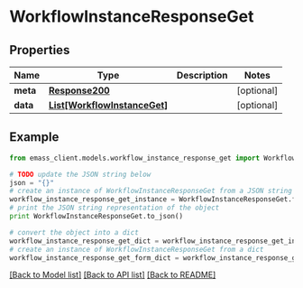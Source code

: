 # WorkflowInstanceResponseGet


## Properties
Name | Type | Description | Notes
------------ | ------------- | ------------- | -------------
**meta** | [**Response200**](Response200.md) |  | [optional] 
**data** | [**List[WorkflowInstanceGet]**](WorkflowInstanceGet.md) |  | [optional] 

## Example

```python
from emass_client.models.workflow_instance_response_get import WorkflowInstanceResponseGet

# TODO update the JSON string below
json = "{}"
# create an instance of WorkflowInstanceResponseGet from a JSON string
workflow_instance_response_get_instance = WorkflowInstanceResponseGet.from_json(json)
# print the JSON string representation of the object
print WorkflowInstanceResponseGet.to_json()

# convert the object into a dict
workflow_instance_response_get_dict = workflow_instance_response_get_instance.to_dict()
# create an instance of WorkflowInstanceResponseGet from a dict
workflow_instance_response_get_form_dict = workflow_instance_response_get.from_dict(workflow_instance_response_get_dict)
```
[[Back to Model list]](../README.md#documentation-for-models) [[Back to API list]](../README.md#documentation-for-api-endpoints) [[Back to README]](../README.md)


